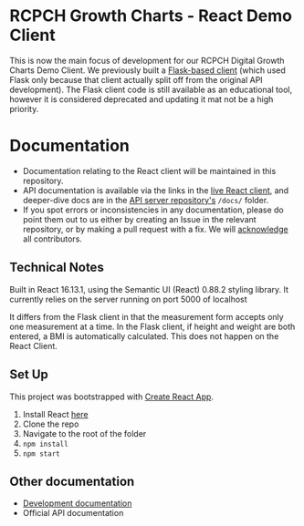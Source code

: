# RCPCH Growth Charts - React Demo Client
This is now the main focus of development for our RCPCH Digital Growth Charts Demo Client. We previously built a [Flask-based client](https://github.com/rcpch/digital-growth-charts-flask-client) (which used Flask only because that client actually split off from the original API development). The Flask client code is still available as an educational tool, however it is considered deprecated and updating it mat not be a high priority.

# Documentation
* Documentation relating to the React client will be maintained in this repository.
* API documentation is available via the links in the [live React client](), and deeper-dive docs are in the [API server repository's](https://github.com/rcpch/digital-growth-charts-server) `/docs/` folder.
* If you spot errors or inconsistencies in any documentation, please do point them out to us either by creating an Issue in the relevant repository, or by making a pull request with a fix. We will [acknowledge](https://github.com/rcpch/digital-growth-charts-server/blob/alpha/docs/clinical-documentation/acknowledgements.md) all contributors.

## Technical Notes
Built in React 16.13.1, using the Semantic UI (React) 0.88.2 styling library.
It currently relies on the server running on port 5000 of localhost

It differs from the Flask client in that the measurement form accepts only one measurement at a time.
In the Flask client, if height and weight are both entered, a BMI is automatically calculated.
This does not happen on the React Client.

## Set Up
This project was bootstrapped with [Create React App](https://github.com/facebook/create-react-app).

1. Install React [here](https://reactjs.org/docs/getting-started.html)
1. Clone the repo
1. Navigate to the root of the folder
1. `npm install`
1. `npm start`

## Other documentation
* [Development documentation](docs/development.md)
* Official API documentation